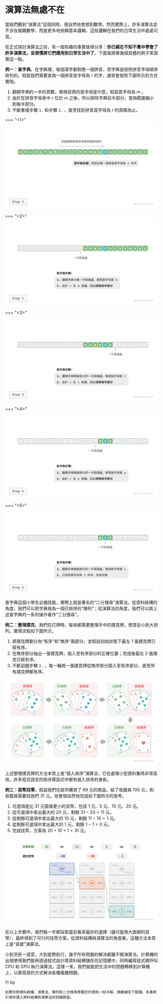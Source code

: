 # 演算法無處不在

當我們聽到“演算法”這個詞時，很自然地會想到數學。然而實際上，許多演算法並不涉及複雜數學，而是更多地依賴基本邏輯，這些邏輯在我們的日常生活中處處可見。

在正式探討演算法之前，有一個有趣的事實值得分享：**你已經在不知不覺中學會了許多演算法，並習慣將它們應用到日常生活中了**。下面我將舉幾個具體的例子來證實這一點。

**例一：查字典**。在字典裡，每個漢字都對應一個拼音，而字典是按照拼音字母順序排列的。假設我們需要查詢一個拼音首字母為 $r$ 的字，通常會按照下圖所示的方式實現。

1. 翻開字典約一半的頁數，檢視該頁的首字母是什麼，假設首字母為 $m$ 。
2. 由於在拼音字母表中 $r$ 位於 $m$ 之後，所以排除字典前半部分，查詢範圍縮小到後半部分。
3. 不斷重複步驟 `1.` 和步驟 `2.` ，直至找到拼音首字母為 $r$ 的頁碼為止。

=== "<1>"
    ![查字典步驟](algorithms_are_everywhere.assets/binary_search_dictionary_step1.png)

=== "<2>"
    ![binary_search_dictionary_step2](algorithms_are_everywhere.assets/binary_search_dictionary_step2.png)

=== "<3>"
    ![binary_search_dictionary_step3](algorithms_are_everywhere.assets/binary_search_dictionary_step3.png)

=== "<4>"
    ![binary_search_dictionary_step4](algorithms_are_everywhere.assets/binary_search_dictionary_step4.png)

=== "<5>"
    ![binary_search_dictionary_step5](algorithms_are_everywhere.assets/binary_search_dictionary_step5.png)

查字典這個小學生必備技能，實際上就是著名的“二分搜尋”演算法。從資料結構的角度，我們可以把字典視為一個已排序的“陣列”；從演算法的角度，我們可以將上述查字典的一系列操作看作“二分搜尋”。

**例二：整理撲克**。我們在打牌時，每局都需要整理手中的撲克牌，使其從小到大排列，實現流程如下圖所示。

1. 將撲克牌劃分為“有序”和“無序”兩部分，並假設初始狀態下最左 1 張撲克牌已經有序。
2. 在無序部分抽出一張撲克牌，插入至有序部分的正確位置；完成後最左 2 張撲克已經有序。
3. 不斷迴圈步驟 `2.` ，每一輪將一張撲克牌從無序部分插入至有序部分，直至所有撲克牌都有序。

![撲克排序步驟](algorithms_are_everywhere.assets/playing_cards_sorting.png)

上述整理撲克牌的方法本質上是“插入排序”演算法，它在處理小型資料集時非常高效。許多程式語言的排序庫函式中都有插入排序的身影。

**例三：貨幣找零**。假設我們在超市購買了 $69$ 元的商品，給了收銀員 $100$ 元，則收銀員需要找我們 $31$ 元。他會很自然地完成如下圖所示的思考。

1. 可選項是比 $31$ 元面值更小的貨幣，包括 $1$ 元、$5$ 元、$10$ 元、$20$ 元。
2. 從可選項中拿出最大的 $20$ 元，剩餘 $31 - 20 = 11$ 元。
3. 從剩餘可選項中拿出最大的 $10$ 元，剩餘 $11 - 10 = 1$ 元。
4. 從剩餘可選項中拿出最大的 $1$ 元，剩餘 $1 - 1 = 0$ 元。
5. 完成找零，方案為 $20 + 10 + 1 = 31$ 元。

![貨幣找零過程](algorithms_are_everywhere.assets/greedy_change.png)

在以上步驟中，我們每一步都採取當前看來最好的選擇（儘可能用大面額的貨幣），最終得到了可行的找零方案。從資料結構與演算法的角度看，這種方法本質上是“貪婪”演算法。

小到烹飪一道菜，大到星際航行，幾乎所有問題的解決都離不開演算法。計算機的出現使得我們能夠透過程式設計將資料結構儲存在記憶體中，同時編寫程式碼呼叫 CPU 和 GPU 執行演算法。這樣一來，我們就能把生活中的問題轉移到計算機上，以更高效的方式解決各種複雜問題。

!!! tip

    如果你對資料結構、演算法、陣列和二分搜尋等概念仍感到一知半解，請繼續往下閱讀，本書將引導你邁入資料結構與演算法的知識殿堂。
